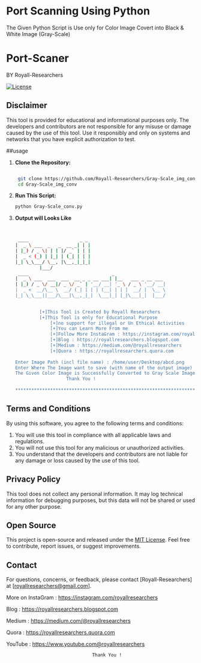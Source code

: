 # Port Scanning Using Python
The Given Python Script is Use only for Color Image Covert into Black & White Image (Gray-Scale)
# Port-Scaner
BY Royall-Researchers

[![License](https://img.shields.io/badge/License-MIT-blue.svg)](LICENSE)

## Disclaimer

This tool is provided for educational and informational purposes only. The developers and contributors are not responsible for any misuse or damage caused by the use of this tool. Use it responsibly and only on systems and networks that you have explicit authorization to test.

##usage

1. **Clone the Repository:**

   ```bash
   
    git clone https://github.com/Royall-Researchers/Gray-Scale_img_conv
    cd Gray-Scale_img_conv

2. **Run This Script:**

   ```bash
   python Gray-Scale_conv.py

3. **Output will Looks Like**

   ```bash


    ____                   _ _ 
   |  _ \ ___  _   _  __ _| | |
   | |_) / _ \| | | |/ _` | | |
   |  _ < (_) | |_| | (_| | | |  
   |_| \_\___/ \__, |\__,_|_|_|
            |___/           
    ____                               _                   
   |  _ \ ___  ___  ___  __ _ _ __ ___| |__   ___ _ __ ___  
   | |_) / _ \/ __|/ _ \/ _` | '__/ __| '_ \ / _ \ '__/ __|
   |  _ <  __/\__ \  __/ (_| | | | (__| | | |  __/ |  \__ \ 
   |_| \_\___||___/\___|\__,_|_|  \___|_| |_|\___|_|  |___/
 

        	[+]This Tool is Created by Royall Researchers 
	        [+]This Tool is only for Educational Purpose 
                [+]no support for illegal or Un Ethical Activities 
                [+]You can Learn More From me 
                [+]Follow More InstaGram : https://instagram.com/royallresearchers 
                [+]Blog : https://royallresearchers.blogspot.com 
                [+]Medium : https://medium.com/@royallresearchers 
                [+]Quora : https://royallresearchers.quora.com 
	
   Enter Image Path (incl file name) : /home/user/Desktop/abcd.png
   Enter Where The Image want to save (with name of the output image) : /home/user/abcde.png
   The Given Color Image is Successfully Converted to Gray Scale Image(Black & White)
                      Thank You !
                                                                                     
   ************************************************************************************************************


## Terms and Conditions

By using this software, you agree to the following terms and conditions:

1. You will use this tool in compliance with all applicable laws and regulations.
2. You will not use this tool for any malicious or unauthorized activities.
3. You understand that the developers and contributors are not liable for any damage or loss caused by the use of this tool.

## Privacy Policy

This tool does not collect any personal information. It may log technical information for debugging purposes, but this data will not be shared or used for any other purpose.

## Open Source

This project is open-source and released under the [MIT License](LICENSE). Feel free to contribute, report issues, or suggest improvements.

## Contact

For questions, concerns, or feedback, please contact [Royall-Researchers] at [royallresearchers@gmail.com].


More on InstaGram : https://instagram.com/royallresearchers

Blog : https://royallresearchers.blogspot.com

Medium : https://medium.com/@royallresearchers

Quora : https://royallresearchers.quora.com

YouTube : https://www.youtube.com@royallresearchers


                                    Thank You !
